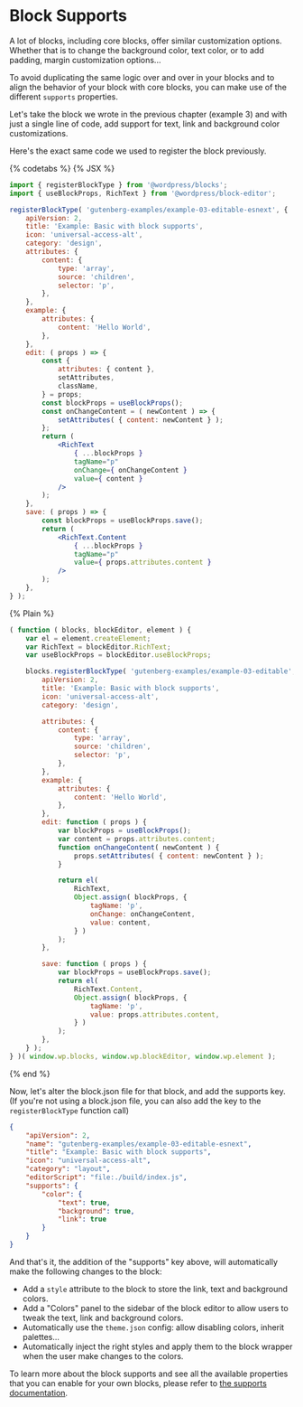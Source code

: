 # Block Supports

A lot of blocks, including core blocks, offer similar customization options. Whether that is to change the background color, text color, or to add padding, margin customization options...

To avoid duplicating the same logic over and over in your blocks and to align the behavior of your block with core blocks, you can make use of the different `supports` properties.

Let's take the block we wrote in the previous chapter (example 3) and with just a single line of code, add support for text, link and background color customizations.

Here's the exact same code we used to register the block previously.

{% codetabs %}
{% JSX %}

```jsx
import { registerBlockType } from '@wordpress/blocks';
import { useBlockProps, RichText } from '@wordpress/block-editor';

registerBlockType( 'gutenberg-examples/example-03-editable-esnext', {
	apiVersion: 2,
	title: 'Example: Basic with block supports',
	icon: 'universal-access-alt',
	category: 'design',
	attributes: {
		content: {
			type: 'array',
			source: 'children',
			selector: 'p',
		},
	},
	example: {
		attributes: {
			content: 'Hello World',
		},
	},
	edit: ( props ) => {
		const {
			attributes: { content },
			setAttributes,
			className,
		} = props;
		const blockProps = useBlockProps();
		const onChangeContent = ( newContent ) => {
			setAttributes( { content: newContent } );
		};
		return (
			<RichText
				{ ...blockProps }
				tagName="p"
				onChange={ onChangeContent }
				value={ content }
			/>
		);
	},
	save: ( props ) => {
		const blockProps = useBlockProps.save();
		return (
			<RichText.Content
				{ ...blockProps }
				tagName="p"
				value={ props.attributes.content }
			/>
		);
	},
} );
```

{% Plain %}

```js
( function ( blocks, blockEditor, element ) {
	var el = element.createElement;
	var RichText = blockEditor.RichText;
	var useBlockProps = blockEditor.useBlockProps;

	blocks.registerBlockType( 'gutenberg-examples/example-03-editable', {
		apiVersion: 2,
		title: 'Example: Basic with block supports',
		icon: 'universal-access-alt',
		category: 'design',

		attributes: {
			content: {
				type: 'array',
				source: 'children',
				selector: 'p',
			},
		},
		example: {
			attributes: {
				content: 'Hello World',
			},
		},
		edit: function ( props ) {
			var blockProps = useBlockProps();
			var content = props.attributes.content;
			function onChangeContent( newContent ) {
				props.setAttributes( { content: newContent } );
			}

			return el(
				RichText,
				Object.assign( blockProps, {
					tagName: 'p',
					onChange: onChangeContent,
					value: content,
				} )
			);
		},

		save: function ( props ) {
			var blockProps = useBlockProps.save();
			return el(
				RichText.Content,
				Object.assign( blockProps, {
					tagName: 'p',
					value: props.attributes.content,
				} )
			);
		},
	} );
} )( window.wp.blocks, window.wp.blockEditor, window.wp.element );
```

{% end %}

Now, let's alter the block.json file for that block, and add the supports key. (If you're not using a block.json file, you can also add the key to the `registerBlockType` function call)

```json
{
	"apiVersion": 2,
	"name": "gutenberg-examples/example-03-editable-esnext",
	"title": "Example: Basic with block supports",
	"icon": "universal-access-alt",
	"category": "layout",
	"editorScript": "file:./build/index.js",
	"supports": {
		"color": {
			"text": true,
			"background": true,
			"link": true
		}
	}
}
```

And that's it, the addition of the "supports" key above, will automatically make the following changes to the block:

 - Add a `style` attribute to the block to store the link, text and background colors.
 - Add a "Colors" panel to the sidebar of the block editor to allow users to tweak the text, link and background colors.
 - Automatically use the `theme.json` config: allow disabling colors, inherit palettes...
 - Automatically inject the right styles and apply them to the block wrapper when the user make changes to the colors.

To learn more about the block supports and see all the available properties that you can enable for your own blocks, please refer to [the supports documentation](/docs/reference-guides/block-api/block-supports.md).
